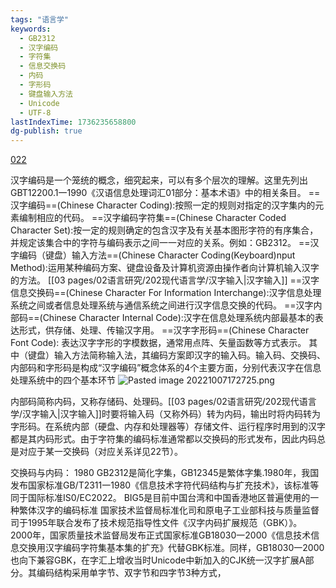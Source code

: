 ```yaml
---
tags: "语言学"
keywords:
  - GB2312
  - 汉字编码
  - 字符集
  - 信息交换码
  - 内码
  - 字形码
  - 键盘输入方法
  - Unicode
  - UTF-8
lastIndexTime: 1736235658800
dg-publish: true
---
```


[022](bookxnotepro://opennote/?nb={a0dec0f0-8394-44c6-a899-8dbb06235e0c}&book=223de0683f1573cc0ce0ca9ea0a14961&page=21&x=160&y=122&id=5&uuid=f9e600a6e2b848cb4ac99594ef9da6bc)

汉字编码是一个笼统的概念，细究起来，可以有多个层次的理解。这里先列出GBT12200.1一1990《汉语信息处理词汇01部分：基本术语》中的相关条目。
==汉字编码==(Chinese Character Coding):按照一定的规则对指定的汉字集内的元素编制相应的代码。
==汉字编码字符集==(Chinese Character Coded Character Set):按一定的规则确定的包含汉字及有关基本图形字符的有序集合，并规定该集合中的字符与编码表示之间一一对应的关系。例如：GB2312。
==汉字编码（键盘）输入方法==(Chinese Character Coding(Keyboard)nput Method):运用某种编码方案、键盘设备及计算机资源由操作者向计算机输入汉字的方法。 [[03 pages/02语言研究/202现代语言学/汉字输入\|汉字输入]]
==汉字信息交换码==(Chinese Character For Information Interchange):汉字信息处理系统之间或者信息处理系统与通信系统之间进行汉字信息交换的代码。
==汉字内部码==(Chinese Character Internal Code):汉字在信息处理系统内部最基本的表达形式，供存储、处理、传输汉字用。
==汉字字形码==(Chinese Character Font Code):
表达汉字字形的字模数据，通常用点阵、矢量函数等方式表示。
其中（键盘）输入方法简称输入法，其编码方案即汉字的输入码。输入码、交换码、内部码和字形码是构成“汉字编码”概念体系的4个主要方面，分别代表汉字在信息处理系统中的四个基本环节
![Pasted image 20221007172725.png](/img/user/09%20settings/Z%20attachment/Pasted%20image%2020221007172725.png)

内部码简称内码，又称存储码、处理码。[[03 pages/02语言研究/202现代语言学/汉字输入\|汉字输入]]时要将输入码（又称外码）转为内码，输出时将内码转为字形码。在系统内部（硬盘、内存和处理器等）存储文件、运行程序时用到的汉字都是其内码形式。由于字符集的编码标准通常都以交换码的形式发布，因此内码总是对应于某一交换码（对应关系详见22节）。

交换码与内码：
1980 GB2312是简化字集，GB12345是繁体字集.1980年，我国发布国家标准GB/T2311一1980《信息技术字符代码结构与扩充技术》，该标准等同于国际标准IS0/EC2022。
BIG5是目前中国台湾和中国香港地区普遍使用的一种繁体汉字的编码标准
国家技术监督局标准化司和原电子工业部科技与质量监督司于1995年联合发布了技术规范指导性文件《汉字内码扩展规范（GBK）》。
2000年，国家质量技术监督局发布正式国家标准GB18030一2000《信息技术信息交换用汉字编码字符集基本集的扩充》代替GBK标准。同样，GB18030一2000也向下兼容GBK，在字汇上增收当时Unicode中新加入的CJK统一汉字扩展A部分。其编码结构采用单字节、双字节和四字节3种方式，
